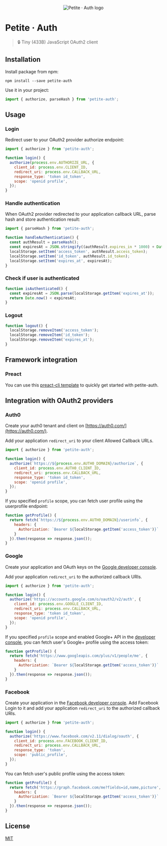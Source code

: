 <p align="center">
	<img alt="Petite · Auth logo" src="https://petite-auth.surge.sh/assets/icons/android-chrome-192x192.png" />
</p>

# Petite · Auth

> :lock: Tiny (433B) JavaScript OAuth2 client

## Installation

Install package from npm:
```shell
npm install --save petite-auth
```

Use it in your project:
```js
import { authorize, parseHash } from 'petite-auth';
```

## Usage

### Login

Redirect user to your OAuth2 provider authorize endpoint:

```js
import { authorize } from 'petite-auth';

function login() {
  authorize(process.env.AUTHORIZE_URL, {
    client_id: process.env.CLIENT_ID,
    redirect_uri: process.env.CALLBACK_URL,
    response_type: 'token id_token',
    scope: 'openid profile',
  });
}
```

### Handle authentication

When OAuth2 provider redirected to your application callback URL, parse hash and store authentication result:
```js
import { parseHash } from 'petite-auth';

function handleAuthentication() {
  const authResult = parseHash();
  const expiresAt = JSON.stringify((authResult.expires_in * 1000) + Date.now());
  localStorage.setItem('access_token', authResult.access_token);
  localStorage.setItem('id_token', authResult.id_token);
  localStorage.setItem('expires_at', expiresAt);
}
```

### Check if user is authenticated

```js
function isAuthenticated() {
  const expiresAt = JSON.parse(localStorage.getItem('expires_at'));
  return Date.now() < expiresAt;
}
```

### Logout

```js
function logout() {
  localStorage.removeItem('access_token');
  localStorage.removeItem('id_token');
  localStorage.removeItem('expires_at');
}
```

## Framework integration

### Preact

You can use this [preact-cli template](https://github.com/Dramloc/preact-petite-auth-template) to quickly get started with petite-auth.

## Integration with OAuth2 providers

### Auth0

Create your auth0 tenant and client on [https://auth0.com/](https://auth0.com/).

Add your application `redirect_uri` to your client Allowed Callback URLs.

```js
import { authorize } from 'petite-auth';

function login() {
  authorize(`https://${process.env.AUTH0_DOMAIN}/authorize`, {
    client_id: process.env.AUTH0_CLIENT_ID,
    redirect_uri: process.env.CALLBACK_URL,
    response_type: 'token id_token',
    scope: 'openid profile',
  });
}
```

If you specified `profile` scope, you can fetch user profile using the userprofile endpoint:

```js
function getProfile() {
  return fetch(`https://${process.env.AUTH0_DOMAIN}/userinfo`, {
    headers: {
      Authorization: `Bearer ${localStorage.getItem('access_token')}`
    }
  }).then(response => response.json());
}
```

### Google

Create your application and OAuth keys on the [Google developer console](https://console.developers.google.com).

Add your application `redirect_uri` to the authorized callback URIs.

```js
import { authorize } from 'petite-auth';

function login() {
  authorize('https://accounts.google.com/o/oauth2/v2/auth', {
    client_id: process.env.GOOGLE_CLIENT_ID,
    redirect_uri: process.env.CALLBACK_URL,
    response_type: 'token id_token',
    scope: 'openid profile',
  });
}
```

If you specified `profile` scope and enabled Google+ API in the [developer console](https://console.developers.google.com/apis/library), you can fetch user's Google+ profile using the access token:

```js
function getProfile() {
  return fetch('https://www.googleapis.com/plus/v1/people/me', {
    headers: {
      Authorization: `Bearer ${localStorage.getItem('access_token')}`
    }
  }).then(response => response.json());
}
```

### Facebook

Create your application in the [Facebook developer console](https://developers.facebook.com/apps). Add Facebook Login to it and add your application `redirect_uri` to the authorized callback URIs.

```js
import { authorize } from 'petite-auth';

function login() {
  authorize('https://www.facebook.com/v2.11/dialog/oauth', {
    client_id: process.env.FACEBOOK_CLIENT_ID,
    redirect_uri: process.env.CALLBACK_URL,
    response_type: 'token',
    scope: 'public_profile',
  });
}
```

You can fetch user's public profile using the access token:

```js
function getProfile() {
  return fetch('https://graph.facebook.com/me?fields=id,name,picture', {
    headers: {
      Authorization: `Bearer ${localStorage.getItem('access_token')}`
    }
  }).then(response => response.json());
}
```

## License

[MIT](https://oss.ninja/mit/dramloc)
